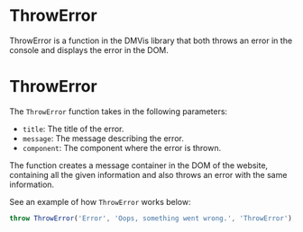 # ThrowError

ThrowError is a function in the DMVis library that both throws an error in the console and displays the error in the DOM.

# ThrowError

The `ThrowError` function takes in the following parameters:

- `title`: The title of the error.
- `message`: The message describing the error.
- `component`: The component where the error is thrown.

The function creates a message container in the DOM of the website, containing all the given information and also throws an error with the same information.

See an example of how `ThrowError` works below:

```javascript
throw ThrowError('Error', 'Oops, something went wrong.', 'ThrowError');
```
